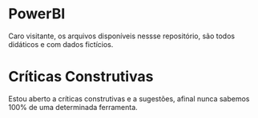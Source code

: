 # PowerBI
Caro visitante, os arquivos disponíveis nessse repositório, são todos didáticos e com dados fictícios.

# Críticas Construtivas
Estou aberto a críticas construtivas e a sugestões, afinal nunca sabemos 100% de uma determinada ferramenta.
